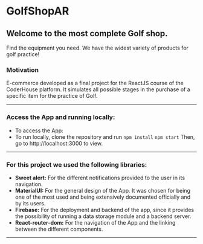 # GolfShopAR
## Welcome to the most complete Golf shop.
Find the equipment you need. We have the widest variety of products for golf practice!
### Motivation
E-commerce developed as a final project for the ReactJS course of the CoderHouse platform. It simulates all possible stages in the purchase of a specific item for the practice of Golf.

-----
### Access the App and running locally:
- To access the App:
- To run locally, clone the repository and run
	`npm install`
	`npm start`
Then, go to http://localhost:3000 to view.

----
### For this project we used the following libraries:
- **Sweet alert:** For the different notifications provided to the user in its navigation.
- **MaterialUI:** For the general design of the App. It was chosen for being one of the most used and being extensively documented officially and by its users.
- **Firebase:** For the deployment and backend of the app, since it provides the possibility of running a data storage module and a backend server.
- **React-router-dom:** For the navigation of the App and the linking between the different components.

----
